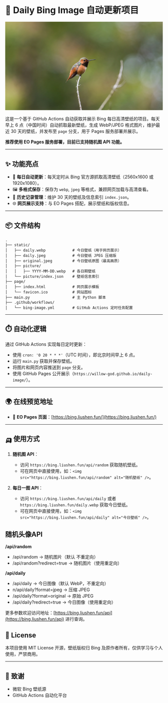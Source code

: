 # 🌅 Daily Bing Image 自动更新项目

<p align="center">
  <img src="https://raw.githubusercontent.com/willow-god/daily-image/refs/heads/page/daily.webp" alt="Daily Bing Wallpaper" width="600" />
</p>

这是一个基于 GitHub Actions 自动获取并展示 Bing 每日高清壁纸的项目。每天早上 6 点（中国时间）自动抓取最新壁纸，生成 WebP/JPEG 格式图片，维护最近 30 天的壁纸，并发布至 `page` 分支，用于 Pages 服务部署并展示。

**推荐使用 EO Pages 服务部署，目前已支持随机图 API 功能。**

---

## ✨ 功能亮点

- 📅 **每日自动更新**：每天定时从 Bing 官方源抓取高清壁纸（2560x1600 或 1920x1080）。
- 🖼️ **多格式保存**：保存为 `webp`, `jpeg` 等格式，兼顾网页加载与高清查看。
- 📂 **历史记录管理**：维护 30 天的壁纸及信息索引 `index.json`。
- 🌐 **网页展示支持**：与 EO Pages 搭配，展示壁纸和版权信息。

---

## 📦 文件结构

```
.
├── static/
│   ├── daily.webp            # 今日壁纸（用于网页展示）
│   ├── daily.jpeg            # 今日壁纸 JPEG 压缩版
│   ├── original.jpeg         # 今日壁纸原图（最高画质）
│   ├── picture/
│   │   ├── YYYY-MM-DD.webp   # 各日期壁纸
│   └── picture/index.json    # 壁纸信息索引
├── page/
│   ├── index.html            # 网页展示模板
│   └── favicon.ico           # 网站图标
├── main.py                   # 主 Python 脚本
├── .github/workflows/
│   └── bing-image.yml        # GitHub Actions 定时任务配置
```

---

## ⏱️ 自动化逻辑

通过 GitHub Actions 实现每日定时更新：

- 使用 `cron: '0 20 * * *'`（UTC 时间），即北京时间早上 6 点。
- 运行 `main.py` 获取并保存壁纸。
- 将图片和网页内容推送到 `page` 分支。
- 使用 GitHub Pages 公开展示（`https://willow-god.github.io/daily-image/`）。

---

## 🌍 在线预览地址

- 🔗 **EO Pages 页面**：[https://bing.liushen.fun/](https://bing.liushen.fun/)

---

## 🛺 使用方式

1. **随机图 API**：
   - 访问 `https://bing.liushen.fun/api/random` 获取随机壁纸。
   - 可在网页中直接使用，如：`<img src="https://bing.liushen.fun/api/random" alt="随机壁纸" />`。

2. **每日一图 API**：
   - 访问 `https://bing.liushen.fun/api/daily` 或者 `https://bing.liushen.fun/daily.webp` 获取今日壁纸。
   - 可在网页中直接使用，如：`<img src="https://bing.liushen.fun/api/daily" alt="今日壁纸" />`。

## 随机头像API

**/api/random**

- /api/random → 随机图片（默认 不重定向）
- /api/random?redirect=true → 随机图片（使用重定向）

**/api/daily**

- /api/daily → 今日图像（默认 WebP，不重定向）
- n/api/daily?format=jpeg → 压缩 JPEG
- /api/daily?format=original → 原始 JPEG
- /api/daily?redirect=true → 今日图像（使用重定向）

更多参数欢迎访问地址：[https://bing.liushen.fun/api](https://bing.liushen.fun/api) 进行查询。

## 📜 License

本项目使用 MIT License 开源，壁纸版权归 Bing 及原作者所有，仅供学习与个人使用，严禁商用。

---

## 🤝 致谢

- 微软 Bing 壁纸源
- GitHub Actions 自动化平台
